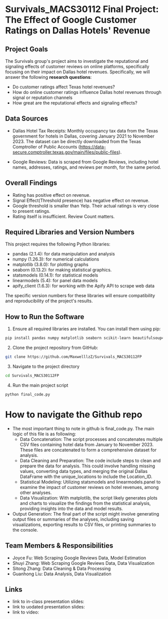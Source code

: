 # Survivals_MACS30112 Final Project: The Effect of Google Customer Ratings on Dallas Hotels' Revenue


## Project Goals
The Survivals group's project aims to investigate the reputational and signaling effects of customer reviews on online platforms, specifically focusing on their impact on Dallas hotel revenues. Specifically, we will answer the following **research questions**:
- Do customer ratings affect Texas hotel revenues?
- How do online customer ratings influence Dallas hotel revenues through signal or reputation channels
- How great are the reputational effects and signaling effects?


## Data Sources
- Dallas Hotel Tax Receipts: Monthly occupancy tax data from the Texas government for hotels in Dallas, covering January 2021 to November 2023. The dataset can be directly downloaded from the Texas Comptroller of Public Accounts (https://data-secure.comptroller.texas.gov/main/files/public-files).

- Google Reviews: Data is scraped from Google Reviews, including hotel names, addresses, ratings, and reviews per month, for the same period.


## Overall Findings
- Rating has positive effect on revenue.
- Signal Effect(Threshold presence) has negative effect on revenue.
- Google threshold is smaller than Yelp. Their actual ratings is very close to present ratings.
- Rating itself is insufficient. Review Count matters.


## Required Libraries and Version Numbers
This project requires the following Python libraries:

- pandas (2.1.4): for data manipulation and analysis
- numpy (1.26.3): for numerical calculations
- matplotlib (3.8.0): for plotting graphs
- seaborn (0.13.2): for making statistical graphics.
- statsmodels (0.14.1): for statistical models
- linearmodels (5.4): for panel data models
- apify_client (1.6.3): for working with the Apify API to scrape web data
  
The specific version numbers for these libraries will ensure compatibility and reproducibility of the project's results.


## How to Run the Software
1. Ensure all required libraries are installed. You can install them using pip:
```bash
pip install pandas numpy matplotlib seaborn scikit-learn beautifulsoup4
```

2. Clone the project repository from GitHub:
```bash
git clone https://github.com/MaxwelllzZ/Survivals_MACS30112FP
```

3. Navigate to the project directory
```bash
cd Survivals_MACS30112FP
```

4. Run the main project script
```bash
python final_code.py
```


# How to navigate the Github repo
- The most important thing to note in github is final_code.py. The main logic of this file is as following:
  - Data Concatenation: The script processes and concatenates multiple CSV files containing hotel data from January to November 2023. These files are concatenated to form a comprehensive dataset for analysis.
  - Data Cleaning and Preparation: The code include steps to clean and prepare the data for analysis. This could involve handling missing values, converting data types, and merging the original Dallas DataFrame with the unique_locations to include the Location_ID.
  - Statistical Modeling: Utilizing statsmodels and linearmodels.panel to examine the impact of customer reviews on hotel revenues, among other analyses.
  - Data Visualization: With matplotlib, the script likely generates plots and charts to visualize the findings from the statistical analysis, providing insights into the data and model results.
 - Output Generation: The final part of the script might involve generating output files or summaries of the analyses, including saving visualizations, exporting results to CSV files, or printing summaries to the console.


## Team Members & Responsibilities
- Joyce Fu: Web Scraping Google Reviews Data, Model Estimation
- Shuyi Zhang: Web Scraping Google Reviews Data, Data Visualization
- Sitong Zhang: Data Cleaning & Data Processing
- Guanhong Liu: Data Analysis, Data Visualization


## Links
- link to in-class presentation slides:
- link to uodated presentation slides:
- link to video:
